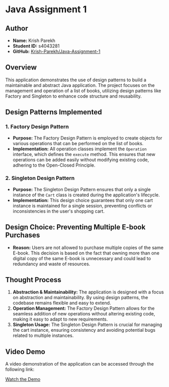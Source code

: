 # Java Assignment 1

## Author
- **Name:** Krish Parekh
- **Student ID:** s4043281
- **GitHub:** [Krish-Parekh/Java-Assignment-1](https://github.com/Krish-Parekh/Java-Assignment-1)

## Overview

This application demonstrates the use of design patterns to build a maintainable and abstract Java application. The project focuses on the management and operation of a list of books, utilizing design patterns like Factory and Singleton to enhance code structure and reusability.

## Design Patterns Implemented

### 1. Factory Design Pattern
- **Purpose:** The Factory Design Pattern is employed to create objects for various operations that can be performed on the list of books.
- **Implementation:** All operation classes implement the `Operation` interface, which defines the `execute` method. This ensures that new operations can be added easily without modifying existing code, adhering to the Open-Closed Principle.

### 2. Singleton Design Pattern
- **Purpose:** The Singleton Design Pattern ensures that only a single instance of the `Cart` class is created during the application's lifecycle.
- **Implementation:** This design choice guarantees that only one cart instance is maintained for a single session, preventing conflicts or inconsistencies in the user's shopping cart.

## Design Choice: Preventing Multiple E-book Purchases
- **Reason:** Users are not allowed to purchase multiple copies of the same E-book. This decision is based on the fact that owning more than one digital copy of the same E-book is unnecessary and could lead to redundancy and waste of resources.

## Thought Process

1. **Abstraction & Maintainability:** The application is designed with a focus on abstraction and maintainability. By using design patterns, the codebase remains flexible and easy to extend.
2. **Operation Management:** The Factory Design Pattern allows for the seamless addition of new operations without altering existing code, making it easy to adapt to new requirements.
3. **Singleton Usage:** The Singleton Design Pattern is crucial for managing the cart instance, ensuring consistency and avoiding potential bugs related to multiple instances.

## Video Demo

A video demonstration of the application can be accessed through the following link:

[Watch the Demo](https://rmiteduau-my.sharepoint.com/:v:/g/personal/s4043281_student_rmit_edu_au/Ee5fz7ON3A5OsBK2Q2xs8kEBix5j4Rtz2BFQjlyztcbYAQ?e=vVyMb5&nav=eyJyZWZlcnJhbEluZm8iOnsicmVmZXJyYWxBcHAiOiJTdHJlYW1XZWJBcHAiLCJyZWZlcnJhbFZpZXciOiJTaGFyZURpYWxvZy1MaW5rIiwicmVmZXJyYWxBcHBQbGF0Zm9ybSI6IldlYiIsInJlZmVycmFsTW9kZSI6InZpZXcifX0%3D)